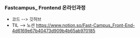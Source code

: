 ### Fastcampus_ Frontend 온라인과정
- 코드 --> 깃허브
- TIL  --> 노션 https://www.notion.so/Fast-Campus_Front-End-4d6169e67b40473d909b4b65ab970185
